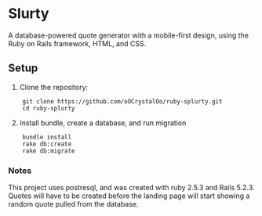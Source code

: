 # Slurty

A database-powered quote generator with a mobile-first design, using the Ruby on Rails framework, HTML, and CSS.

## Setup
1. Clone the repository:
``` 
	git clone https://github.com/oOCrystalOo/ruby-splurty.git
	cd ruby-splurty
```
	
2. Install bundle, create a database, and run migration
``` 
	bundle install
	rake db:create
	rake db:migrate
```
	
### Notes
This project uses postresql, and was created with ruby 2.5.3 and Rails 5.2.3. Quotes will have to be created before the landing page will start showing a random quote pulled from the database.